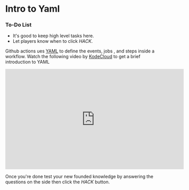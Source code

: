 # Intro to Yaml

<div class="aside">
<h3>To-Do List</h3>
<ul>
  <li>It's good to keep high level tasks here.</li>
  <li>Let players know when to click <em>HACK</em>.</li>
</ul>
</div>

Github actions ues [YAML](https://docs.ansible.com/ansible/latest/reference_appendices/YAMLSyntax.html#yaml-basics) to define the events, jobs , and steps inside a workflow. Watch the following video by [KodeCloud](https://kodekloud.com/) to get a brief introduction to YAML

<iframe width="560" height="315" src="https://www.youtube.com/embed/o9pT9cWzbnI?start=59" title="YouTube video player" frameborder="0" allow="accelerometer; autoplay; clipboard-write; encrypted-media; gyroscope; picture-in-picture" allowfullscreen></iframe>

Once you're done test your new founded knowledge by answering the questions on the side then click the _HACK_ button.
